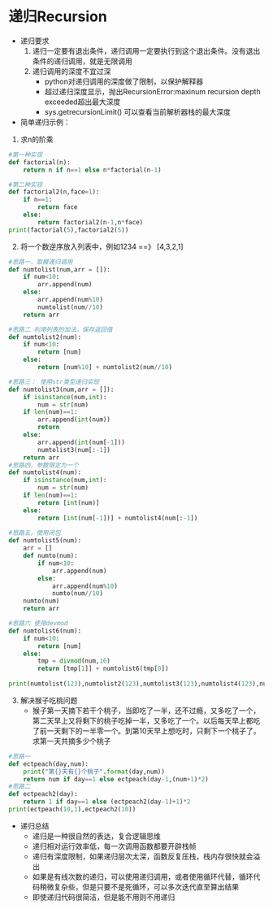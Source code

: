 # 递归Recursion
* 递归要求
    1. 递归一定要有退出条件，递归调用一定要执行到这个退出条件。没有退出条件的递归调用，就是无限调用
    2. 递归调用的深度不宜过深
        * python对递归调用的深度做了限制，以保护解释器
        * 超过递归深度显示，抛出RecursionError:maxinum recursion depth exceeded超出最大深度
        * sys.getrecursionLimit() 可以查看当前解析器栈的最大深度
* 简单递归示例：
1. 求n的阶乘
````python
#第一种实现
def factorial(n):
    return n if n==1 else n*factorial(n-1)

#第二种实现
def factorial2(n,face=1):
    if n==1:
        return face
    else:
        return factorial2(n-1,n*face)
print(factorial(5),factorial2(5))
```` 
2. 将一个数逆序放入列表中，例如1234 ==》 [4,3,2,1]
````python
#思路一，取模递归调用
def numtolist(num,arr = []):
    if num<10:
        arr.append(num)
    else:
        arr.append(num%10)
        numtolist(num//10)
    return arr

#思路二 利用列表的加法，保存返回值
def numtolist2(num):
    if num<10:
        return [num]
    else:
        return [num%10] + numtolist2(num//10)

#思路三： 使用str类型递归实现
def numtolist3(num,arr = []):
    if isinstance(num,int):
        num = str(num)
    if len(num)==1:
        arr.append(int(num))
        return
    else:
        arr.append(int(num[-1]))
        numtolist3(num[:-1])
    return arr
#思路四，参数限定为一个
def numtolist4(num):
    if isinstance(num,int):
        num = str(num)
    if len(num)==1:
        return [int(num)]
    else:
        return [int(num[-1])] + numtolist4(num[:-1])
    
#思路五，使用闭包
def numtolist5(num):
    arr = []
    def numto(num):
        if num<10:
            arr.append(num)
        else:
            arr.append(num%10)
            numto(num//10)
    numto(num)
    return arr

#思路六 使用devmod
def numtolist6(num):
    if num<10:
        return [num]
    else:
        tmp = divmod(num,10)
        return [tmp[1]] + numtolist6(tmp[0])
        
print(numtolist(123),numtolist2(123),numtolist3(123),numtolist4(123),numtolist5(123),numtolist6(123),sep="\n")
````  
3. 解决猴子吃桃问题
    * 猴子第一天摘下若干个桃子，当即吃了一半，还不过瘾，又多吃了一个，第二天早上又将剩下的桃子吃掉一半，又多吃了一个。以后每天早上都吃了前一天剩下的一半零一个。到第10天早上想吃时，只剩下一个桃子了。求第一天共摘多少个桃子
````python
#思路一
def ectpeach(day,num):
    print("第{}天有{}个桃子".format(day,num))
    return num if day==1 else ectpeach(day-1,(num+1)*2)
#思路二
def ectpeach2(day):
    return 1 if day==1 else (ectpeach2(day-1)+1)*2
print(ectpeach(10,1),ectpeach2(10))
````
* 递归总结
    * 递归是一种很自然的表达，复合逻辑思维
    * 递归相对运行效率低，每一次调用函数都要开辟栈帧
    * 递归有深度限制，如果递归层次太深，函数反复压栈，栈内存很快就会溢出
    * 如果是有线次数的递归，可以使用递归调用，或者使用循环代替，循环代码稍微复杂些，但是只要不是死循环，可以多次迭代直至算出结果
    * 即使递归代码很简洁，但是能不用则不用递归